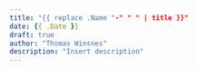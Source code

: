 ```yaml
---
title: "{{ replace .Name "-" " " | title }}"
date: {{ .Date }}
draft: true
author: "Thomas Winsnes"
description: "Insert description"
---
```

